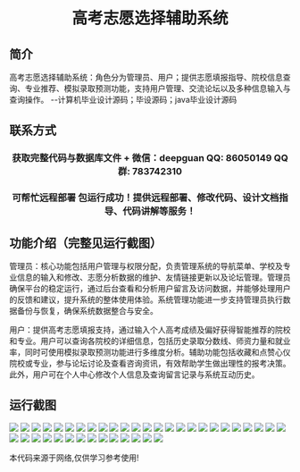 <p><h1 align="center">高考志愿选择辅助系统</h1></p>

## 简介
高考志愿选择辅助系统：角色分为管理员、用户；提供志愿填报指导、院校信息查询、专业推荐、模拟录取预测功能，支持用户管理、交流论坛以及多种信息输入与查询操作。    --计算机毕业设计源码；毕设源码；java毕业设计源码


## 联系方式
<p><h3 align="center">获取完整代码与数据库文件 + 微信：deepguan QQ: 86050149 QQ群: 783742310</h3></p>
<p><h3 align="center">可帮忙远程部署 包运行成功！提供远程部署、修改代码、设计文档指导、代码讲解等服务！</h3></p>

## 功能介绍（完整见运行截图）
管理员：核心功能包括用户管理与权限分配，负责管理系统的导航菜单、学校及专业信息的输入和修改、志愿分析数据的维护、友情链接更新以及论坛管理。管理员确保平台的稳定运行，通过后台查看和分析用户留言及访问数据，并能够处理用户的反馈和建议，提升系统的整体使用体验。系统管理功能进一步支持管理员执行数据备份与恢复，确保系统数据整合与安全。

用户：提供高考志愿填报支持，通过输入个人高考成绩及偏好获得智能推荐的院校和专业。用户可以查询各院校的详细信息，包括历史录取分数线、师资力量和就业率，同时可使用模拟录取预测功能进行多维度分析。辅助功能包括收藏和点赞心仪院校或专业，参与论坛讨论及查看咨询资讯，有效帮助学生做出理性的报考决策。此外，用户可在个人中心修改个人信息及查询留言记录与系统互动历史。


## 运行截图
![](img/001.jpg)
![](img/002.jpg)
![](img/003.jpg)
![](img/004.jpg)
![](img/005.jpg)
![](img/006.jpg)
![](img/007.jpg)
![](img/008.jpg)
![](img/009.jpg)
![](img/010.jpg)
![](img/011.jpg)
![](img/012.jpg)
![](img/013.jpg)
![](img/014.jpg)
![](img/015.jpg)
![](img/016.jpg)
![](img/017.jpg)
![](img/018.jpg)
![](img/019.jpg)
![](img/020.jpg)
![](img/021.jpg)
![](img/022.jpg)
![](img/023.jpg)
![](img/024.jpg)
![](img/025.jpg)
![](img/026.jpg)
![](img/027.jpg)
![](img/028.jpg)
![](img/029.jpg)
![](img/030.jpg)
![](img/031.jpg)
![](img/032.jpg)
![](img/033.jpg)
![](img/034.jpg)
![](img/035.jpg)
![](img/036.jpg)
![](img/037.jpg)
![](img/038.jpg)
![](img/039.jpg)

<p>本代码来源于网络,仅供学习参考使用!</p>
